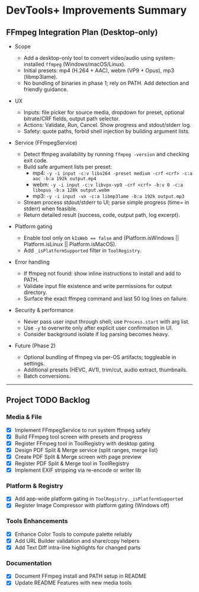 # DevTools+ Improvements Summary

## FFmpeg Integration Plan (Desktop-only)

- Scope
  - Add a desktop-only tool to convert video/audio using system-installed `ffmpeg` (Windows/macOS/Linux).
  - Initial presets: mp4 (H.264 + AAC), webm (VP9 + Opus), mp3 (libmp3lame).
  - No bundling of binaries in phase 1; rely on PATH. Add detection and friendly guidance.

- UX
  - Inputs: file picker for source media, dropdown for preset, optional bitrate/CRF fields, output path selector.
  - Actions: Validate, Run, Cancel. Show progress and stdout/stderr log.
  - Safety: quote paths, forbid shell injection by building argument lists.

- Service (FFmpegService)
  - Detect ffmpeg availability by running `ffmpeg -version` and checking exit code.
  - Build safe argument lists per preset:
    - mp4: `-y -i input -c:v libx264 -preset medium -crf <crf> -c:a aac -b:a 192k output.mp4`
    - webm: `-y -i input -c:v libvpx-vp9 -crf <crf> -b:v 0 -c:a libopus -b:a 128k output.webm`
    - mp3: `-y -i input -vn -c:a libmp3lame -b:a 192k output.mp3`
  - Stream process stdout/stderr to UI; parse simple progress (time= in stderr) when feasible.
  - Return detailed result (success, code, output path, log excerpt).

- Platform gating
  - Enable tool only on `kIsWeb == false` and (Platform.isWindows || Platform.isLinux || Platform.isMacOS).
  - Add `_isPlatformSupported` filter in `ToolRegistry`.

- Error handling
  - If ffmpeg not found: show inline instructions to install and add to PATH.
  - Validate input file existence and write permissions for output directory.
  - Surface the exact ffmpeg command and last 50 log lines on failure.

- Security & performance
  - Never pass user input through shell; use `Process.start` with arg list.
  - Use `-y` to overwrite only after explicit user confirmation in UI.
  - Consider background isolate if log parsing becomes heavy.

- Future (Phase 2)
  - Optional bundling of ffmpeg via per-OS artifacts; toggleable in settings.
  - Additional presets (HEVC, AV1), trim/cut, audio extract, thumbnails.
  - Batch conversions.

---

## Project TODO Backlog

### Media & File
- [x] Implement FFmpegService to run system ffmpeg safely
- [x] Build FFmpeg tool screen with presets and progress
- [x] Register FFmpeg tool in ToolRegistry with desktop gating
- [x] Design PDF Split & Merge service (split ranges, merge list)
- [x] Create PDF Split & Merge screen with page preview
- [x] Register PDF Split & Merge tool in ToolRegistry
- [x] Implement EXIF stripping via re-encode or writer lib

### Platform & Registry
- [x] Add app-wide platform gating in `ToolRegistry._isPlatformSupported`
- [x] Register Image Compressor with platform gating (Windows off)

### Tools Enhancements
- [x] Enhance Color Tools to compute palette reliably
- [x] Add URL Builder validation and share/copy helpers
- [x] Add Text Diff intra-line highlights for changed parts

### Documentation
- [x] Document FFmpeg install and PATH setup in README
- [x] Update README Features with new media tools
